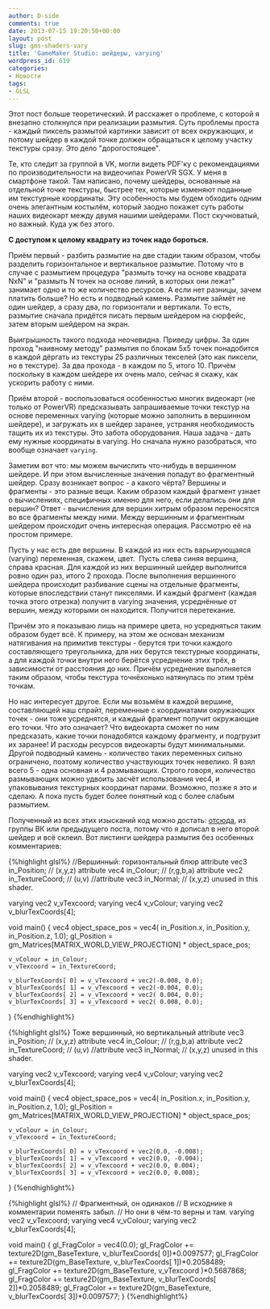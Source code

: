 ```yaml
---
author: D-side
comments: true
date: 2013-07-15 19:20:50+00:00
layout: post
slug: gms-shaders-vary
title: 'GameMaker Studio: шейдеры, varying'
wordpress_id: 619
categories:
- Новости
tags:
- GLSL
---
```


Этот пост больше теоретический. И расскажет о проблеме, с которой я внезапно столкнулся при реализации размытия. Суть проблемы проста - каждый пиксель размытой картинки зависит от всех окружающих, и потому шейдер в каждой точке должен обращаться к целому участку текстуры сразу. Это дело "дорогостоящее".

Те, кто следит за группой в VK, могли видеть PDF'ку с рекомендациями по производительности на видеочипах PowerVR SGX. У меня в смартфоне такой. Там написано, почему шейдеры, основанные на отдельной точке текстуры, быстрее тех, которые изменяют поданные им текстурные координаты. Эту особенность мы будем обходить одним очень элегантным костылём, который заодно покажет суть работы наших видеокарт между двумя нашими шейдерами. Пост скучноватый, но важный. Куда уж без этого.

**С доступом к целому квадрату из точек надо бороться.**

Приём первый - разбить размытие на две стадии таким образом, чтобы разделить горизонтальное и вертикальное размытие. Потому что в случае с размытием процедура "размыть точку на основе квадрата NxN" и "размыть N точек на основе линий, в которых они лежат" занимает одно и то же количество ресурсов. А если нет разницы, зачем платить больше? Но есть и подводный камень. Размытие займёт не один шейдер, а сразу два, по горизонтали и вертикали. То есть, размытие сначала придётся писать первым шейдером на сюрфейс, затем вторым шейдером на экран.

Выигрышность такого подхода неочевидна. Приведу цифры. За один проход "наивному методу" размытия по блокам 5х5 точек понадобится в каждой дёргать из текстуры 25 различных текселей (это как пиксели, но в текстуре). За два прохода - в каждом по 5, итого 10. Причём поскольку в каждом шейдере их очень мало, сейчас я скажу, как ускорить работу с ними.

Приём второй - воспользоваться особенностью многих видеокарт (не только от PowerVR) предсказывать запрашиваемые точки текстур на основе переменных varying (которые можно заполнить в вершинном шейдере), и загружать их в шейдер заранее, устраняя необходимость тащить их из текстуры. Это забота оборудования. Наша задача - дать ему нужные координаты в varying. Но сначала нужно разобраться, что вообще означает `varying`.

Заметим вот что: мы можем вычислить что-нибудь в вершинном шейдере. И при этом вычисленные значения попадут во фрагментный шейдер. Сразу возникает вопрос - а какого чёрта? Вершины и фрагменты - это разные вещи. Каким образом каждый фрагмент узнает о вычислениях, специфичных именно для него, если делались они для вершин? Ответ - вычисления для вершин хитрым образом переносятся во все фрагменты между ними. Между вершинным и фрагментным шейдером происходит очень интересная операция. Рассмотрю её на простом примере.

Пусть у нас есть две вершины. В каждой из них есть варьирующаяся (varying) переменная, скажем, цвет.  Пусть слева синяя вершина, справа красная. Для каждой из них вершинный шейдер выполнится ровно один раз, итого 2 прохода. После выполнения вершинного шейдера происходит разбивание сцены на отдельные фрагменты, которые впоследствии станут пикселями. И каждый фрагмент (каждая точка этого отрезка) получит в varying значения, усреднённые от вершин, между которыми он находится. Получится перетекание.

Причём это я показываю лишь на примере цвета, но усредняться таким образом будет всё. К примеру, на этом же основан механизм натягивания на примитив текстуры - берутся три точки каждого составляющего треугольника, для них берутся текстурные координаты, а для каждой точки внутри него берётся усреднение этих трёх, в зависимости от расстояния до них. Причём усреднение выполняется таким образом, чтобы текстура точнёхонько натянулась по этим трём точкам.

Но нас интересует другое. Если мы возьмём в каждой вершине, составляющей наш спрайт, переменные с координатами окружающих точек - они тоже усреднятся, и каждый фрагмент получит окружающие его точки. Что это означает? Что видеокарта сможет по ним предсказать, какие точки понадобятся каждому фрагменту, и подгрузит их заранее! И расходы ресурсов видеокарты будут минимальными. Другой подводный камень - количество таких переменных сильно ограничено, поэтому количество участвующих точек невелико. Я взял всего 5 - одна основная и 4 размывающих. Строго говоря, количество размывающих можно удвоить засчёт использования vec4, и упаковывания текстурных координат парами. Возможно, позже я это и сделаю. А пока пусть будет более понятный код с более слабым размытием.

Полученный из всех этих изысканий код можно достать: [отсюда](http://dside.ru/e/Shaders1.gmz), из группы ВК или предыдущего поста, потому что я дописал в него второй шейдер и всё склеил. Вот листинги шейдера размытия без особенных комментариев:

{%highlight glsl%}
//Вершинный: горизонтальный блюр
attribute vec3 in_Position;                  // (x,y,z)
attribute vec4 in_Colour;                    // (r,g,b,a)
attribute vec2 in_TextureCoord;              // (u,v)
//attribute vec3 in_Normal;                  // (x,y,z)     unused in this shader.

varying vec2 v_vTexcoord;
varying vec4 v_vColour;
varying vec2 v_blurTexCoords[4];

void main()
{
    vec4 object_space_pos = vec4( in_Position.x, in_Position.y, in_Position.z, 1.0);
    gl_Position = gm_Matrices[MATRIX_WORLD_VIEW_PROJECTION] * object_space_pos;
    
    v_vColour = in_Colour;
    v_vTexcoord = in_TextureCoord;
    
    v_blurTexCoords[ 0] = v_vTexcoord + vec2(-0.008, 0.0);
    v_blurTexCoords[ 1] = v_vTexcoord + vec2(-0.004, 0.0);
    v_blurTexCoords[ 2] = v_vTexcoord + vec2( 0.004, 0.0);
    v_blurTexCoords[ 3] = v_vTexcoord + vec2( 0.008, 0.0);
}
{%endhighlight%}


{%highlight glsl%}
Тоже вершинный, но вертикальный
attribute vec3 in_Position;                  // (x,y,z)
attribute vec4 in_Colour;                    // (r,g,b,a)
attribute vec2 in_TextureCoord;              // (u,v)
//attribute vec3 in_Normal;                  // (x,y,z)     unused in this shader.

varying vec2 v_vTexcoord;
varying vec4 v_vColour;
varying vec2 v_blurTexCoords[4];

void main()
{
    vec4 object_space_pos = vec4( in_Position.x, in_Position.y, in_Position.z, 1.0);
    gl_Position = gm_Matrices[MATRIX_WORLD_VIEW_PROJECTION] * object_space_pos;
    
    v_vColour = in_Colour;
    v_vTexcoord = in_TextureCoord;
    
    v_blurTexCoords[ 0] = v_vTexcoord + vec2(0.0, -0.008);
    v_blurTexCoords[ 1] = v_vTexcoord + vec2(0.0, -0.004);
    v_blurTexCoords[ 2] = v_vTexcoord + vec2(0.0, 0.004);
    v_blurTexCoords[ 3] = v_vTexcoord + vec2(0.0, 0.008);
}
{%endhighlight%}



{%highlight glsl%}
// Фрагментный, он одинаков
// В исходнике я комментарии поменять забыл.
// Но они в чём-то верны и там.
varying vec2 v_vTexcoord;
varying vec4 v_vColour;
varying vec2 v_blurTexCoords[4];

void main()
{
    gl_FragColor = vec4(0.0);
    gl_FragColor += texture2D(gm_BaseTexture, v_blurTexCoords[ 0])*0.0097577;
    gl_FragColor += texture2D(gm_BaseTexture, v_blurTexCoords[ 1])*0.2058489;
    gl_FragColor += texture2D(gm_BaseTexture, v_vTexcoord        )*0.5687868;
    gl_FragColor += texture2D(gm_BaseTexture, v_blurTexCoords[ 2])*0.2058489;
    gl_FragColor += texture2D(gm_BaseTexture, v_blurTexCoords[ 3])*0.0097577;
}
{%endhighlight%}
